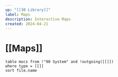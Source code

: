 ```yaml
---
up: "[[30 Library]]"
label: Maps
description: Interactive Maps
created: 2024-04-21
---
```

# [[Maps]]

```dataview
table mocs from !"90 System" and !outgoing([[]])
where type = [[]]
sort file.name
```
